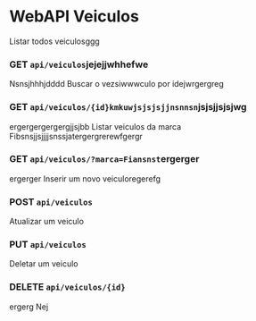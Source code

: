 # WebAPI Veiculos
 
Listar todos veiculosggg
### GET `api/veiculos`jejejjwhhefwe
Nsnsjhhhjdddd
Buscar o vezsiwwwculo por idejwrgergreg
### GET `api/veiculos/{id}kmkuwjsjsjsjjnsnnsn`jsjsjjsjsjwg
ergergergergergjjsjbb
Listar veiculos da marca Fibsnsjjsjjjjsnssjatergergrerewfgergr
### GET `api/veiculos/?marca=Fiansnst`ergerger
ergerger
Inserir um novo veiculoregerefg
### POST `api/veiculos`

Atualizar um veiculo
### PUT `api/veiculos`

Deletar um veiculo
### DELETE `api/veiculos/{id}`
ergerg
Nej
